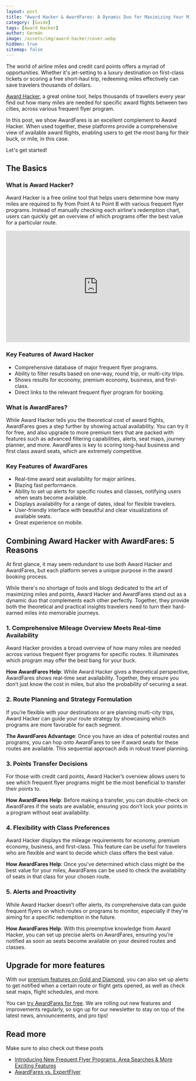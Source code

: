 ```yaml
---
layout: post
title: "Award Hacker & AwardFares: A Dynamic Duo for Maximizing Your Miles and Points"
category: [Guide]
tags: [Award Hacker]
author: Germán
image: /assets/img/award-hacker/cover.webp
hidden: true
sitemap: false
---
```



The world of airline miles and credit card points offers a myriad of opportunities. Whether it's jet-setting to a luxury destination on first-class tickets or scoring a free short-haul trip, redeeming miles effectively can save travelers thousands of dollars. 

[Award Hacker](https://www.awardhacker.com/), a great online tool, helps thousands of travellers every year find out how many miles are needed for specific award flights between two cities, across various frequent flyer program.

In this post, we show AwardFares is an excellent complement to Award Hacker. When used together, these platforms provide a comprehensive view of available award flights, enabling users to get the most bang for their buck, or mile, in this case. 

Let's get started!


## The Basics

### What is Award Hacker?

Award Hacker is a free online tool that helps users determine how many miles are required to fly from Point A to Point B with various frequent flyer programs. Instead of manually checking each airline's redemption chart, users can quickly get an overview of which programs offer the best value for a particular route.


<iframe width="540" height="305" src="https://1dfc60e1.sibforms.com/serve/MUIFAN8UzYo9bL6ZN1Xd2HMQhQVZSzC1zYKoz7GkKRBO9TRuVRnh_Nuy7AP7oKQy0o4fYc2l05i7cOkCBWn-ed6wq_AmQDNQIRPr-YM3RSfLOtISKtCCZ1rB1Z1qGsDoNh5wYoDevdjfARDOcUf2zpO8xPyrPZhkNz_9FnhaEYnkNZCpXn7rr4bPOHafQweKJbaZBuTdbMq5ydkI" frameborder="0" scrolling="auto" allowfullscreen style="display: block;margin-left: auto;margin-right: auto;max-width: 100%;"></iframe>

### Key Features of Award Hacker

* Comprehensive database of major frequent flyer programs.
* Ability to filter results based on one-way, round trip, or multi-city trips.
* Shows results for economy, premium economy, business, and first-class.
* Direct links to the relevant frequent flyer program for booking.

### What is AwardFares?

While Award Hacker tells you the theoretical cost of award flights, AwardFares goes a step further by showing actual availability. You can try it for free, and also upgrade to more premium tiers that are packed with features such as advanced filtering capabilities, alerts, seat maps, journey planner, and more. AwardFares is key to scoring long-haul business and first class award seats, which are extremely competitive.
 
 
### Key Features of AwardFares

* Real-time award seat availability for major airlines.
* Blazing fast performance.
* Ability to set up alerts for specific routes and classes, notifying users when seats become available.
* Displays availability for a range of dates, ideal for flexible travelers.
* User-friendly interface with beautiful and clear visualizations of available seats.
* Great experience on mobile.


## Combining Award Hacker with AwardFares: 5 Reasons

At first glance, it may seem redundant to use both Award Hacker and AwardFares, but each platform serves a unique purpose in the award booking process.

While there's no shortage of tools and blogs dedicated to the art of maximizing miles and points, Award Hacker and AwardFares stand out as a dynamic duo that complements each other perfectly. Together, they provide both the theoretical and practical insights travelers need to turn their hard-earned miles into memorable journeys.

### 1. Comprehensive Mileage Overview Meets Real-time Availability

Award Hacker provides a broad overview of how many miles are needed across various frequent flyer programs for specific routes. It illuminates which program may offer the best bang for your buck.

**How AwardFares Help**: While Award Hacker gives a theoretical perspective, AwardFares shows real-time seat availability. Together, they ensure you don’t just know the cost in miles, but also the probability of securing a seat.


### 2. Route Planning and Strategy Formulation

If you’re flexible with your destinations or are planning multi-city trips, Award Hacker can guide your route strategy by showcasing which programs are more favorable for each segment.

**The AwardFares Advantage**: Once you have an idea of potential routes and programs, you can hop onto AwardFares to see if award seats for these routes are available. This sequential approach aids in robust travel planning.


### 3. Points Transfer Decisions

For those with credit card points, Award Hacker’s overview allows users to see which frequent flyer programs might be the most beneficial to transfer their points to.

**How AwardFares Help**: Before making a transfer, you can double-check on AwardFares if the seats are available, ensuring you don’t lock your points in a program without seat availability.


### 4. Flexibility with Class Preferences

Award Hacker displays the mileage requirements for economy, premium economy, business, and first-class. This feature can be useful for travelers who are flexible and want to decide which class offers the best value.

**How AwardFares Help**: Once you've determined which class might be the best value for your miles, AwardFares can be used to check the availability of seats in that class for your chosen route.


### 5. Alerts and Proactivity

While Award Hacker doesn’t offer alerts, its comprehensive data can guide frequent flyers on which routes or programs to monitor, especially if they're aiming for a specific redemption in the future.

**How AwardFares Help**: With this preemptive knowledge from Award Hacker, you can set up precise alerts on AwardFares, ensuring you’re notified as soon as seats become available on your desired routes and classes.





## Upgrade for more features

With our [premium features on Gold and Diamond](https://awardfares.com/pricing), you can also set up alerts to get notified when a certain route or flight gets opened, as well as check seat maps, flight schedules, and more.

You can [try AwardFares for free](https://awardfares.com/). We are rolling out new features and improvements regularly, so sign up for our newsletter to stay on top of the latest news, announcements, and pro tips!


## Read more

Make sure to also check out these posts

- [Introducing New Frequent Flyer Programs, Area Searches & More Exciting Features
  ](https://blog.awardfares.com/new-programs-and-features/)
- [AwardFares vs. ExpertFlyer](https://blog.awardfares.com/awardfares-vs-expertflyer/)